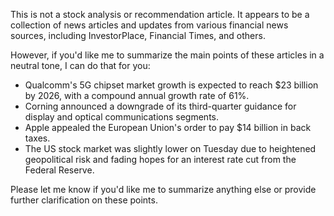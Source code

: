 This is not a stock analysis or recommendation article. It appears to be a collection of news articles and updates from various financial news sources, including InvestorPlace, Financial Times, and others. 

However, if you'd like me to summarize the main points of these articles in a neutral tone, I can do that for you:

* Qualcomm's 5G chipset market growth is expected to reach $23 billion by 2026, with a compound annual growth rate of 61%.
* Corning announced a downgrade of its third-quarter guidance for display and optical communications segments.
* Apple appealed the European Union's order to pay $14 billion in back taxes.
* The US stock market was slightly lower on Tuesday due to heightened geopolitical risk and fading hopes for an interest rate cut from the Federal Reserve.

Please let me know if you'd like me to summarize anything else or provide further clarification on these points.